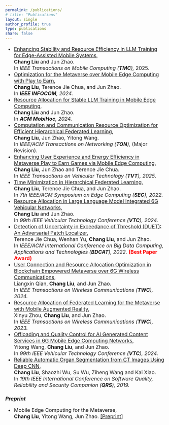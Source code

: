 ```yaml
---
permalink: /publications/
# title: "Publications"
layout: single
author_profile: true
type: publications
share: false
---
```


<!--### *Conference Proceedings* -->

<div style="font-size: 16px;" markdown="1"> 

+ [Enhancing Stability and Resource Efficiency in LLM Training for Edge-Assisted Mobile Systems](https://doi.org/10.1109/TMC.2025.3570376), <br>
  **Chang Liu** and Jun Zhao. <br>
  In _IEEE Transactions on Mobile Computing (**TMC**),_ 2025.
+ [Optimization for the Metaverse over Mobile Edge Computing with Play to Earn](https://doi.org/10.1109/INFOCOM52122.2024.10621355), <br>
  **Chang Liu**, Terence Jie Chua, and Jun Zhao. <br>
  In _**IEEE INFOCOM**, 2024._
+ [Resource Allocation for Stable LLM Training in Mobile Edge Computing](https://doi.org/10.1145/3641512.3686358), <br>
  **Chang Liu** and Jun Zhao. <br>
  In _**ACM MobiHoc**, 2024._
+ [Computation and Communication Resource Optimization for Efficient Hierarchical Federated Learning](https://chang-ntu.github.io/publications/), <br>
  **Chang Liu**, Jun Zhao, Yitong Wang. <br>
  In _IEEE/ACM Transactions on Networking (**TON**),_ (Major Revision).
+ [Enhancing User Experience and Energy Efficiency in Metaverse Play to Earn Games via Mobile Edge Computing](https://chang-ntu.github.io/publications/), <br>
  **Chang Liu**, Jun Zhao and Terence Jie Chua. <br>
  In _IEEE Transactions on Vehicular Technology (**TVT**), 2025_.
+  [Time Minimization in Hierarchical Federated Learning](https://doi.org/10.1109/SEC54971.2022.00015), <br>
  **Chang Liu**, Terence Jie Chua, and Jun Zhao. <br>
  In _7th IEEE/ACM Symposium on Edge Computing (**SEC**), 2022._
+ [Resource Allocation in Large Language Model Integrated 6G Vehicular Networks](https://doi.org/10.1109/VTC2024-Spring62846.2024.10683673),<br>
  **Chang Liu** and Jun Zhao. <br>
  In _99th IEEE Vehicular Technology Conference (**VTC**), 2024._
+ [Detection of Uncertainty in Exceedance of Threshold (DUET): An Adversarial Patch Localizer](https://doi.org/10.1109/BDCAT56447.2022.00010), <br>
  Terence Jie Chua, Wenhan Yu, **Chang Liu**, and Jun Zhao. <br>
  In _IEEE/ACM International Conference on Big Data Computing, Applications and Technologies (**BDCAT**), 2022._ **<font color="red">(Best Paper Award)</font>**
+ [User Connection and Resource Allocation Optimization in Blockchain Empowered Metaverse over 6G Wireless Communications](https://doi.org/10.1109/TWC.2024.3401184), <br>
  Liangxin Qian, **Chang Liu**, and Jun Zhao. <br>
  In _IEEE Transactions on Wireless Communications (**TWC**), 2024._
+ [Resource Allocation of Federated Learning for the Metaverse with Mobile Augmented Reality](https://doi.org/10.1109/TWC.2023.3326884), <br>
  Xinyu Zhou, **Chang Liu**, and Jun Zhao. <br>
  In _IEEE Transactions on Wireless Communications (**TWC**), 2023._
+ [Offloading and Quality Control for AI Generated Content Services in 6G Mobile Edge Computing Networks](https://doi.org/10.1109/VTC2024-Spring62846.2024.10683477), <br>
  Yitong Wang, **Chang Liu**, and Jun Zhao. <br>
  In _99th IEEE Vehicular Technology Conference (**VTC**), 2024._
+ [Reliable Automatic Organ Segmentation from CT Images Using Deep CNN](https://doi.org/10.1109/QRS-C.2019.00075), <br>
  **Chang Liu**, Shaozhi Wu, Su Wu, Ziheng Wang and Kai Xiao. <br>
  In _19th IEEE International Conference on Software Quality, Reliability and Security Companion (**QRS**), 2019._
  
<!--</div>

<div style="font-size: 16px;" markdown="1"> 
 
### *Journal Articles*-->


  
</div>

### *Preprint*

<div style="font-size: 16px;" markdown="1"> 

+ Mobile Edge Computing for the Metaverse, <br>
  **Chang Liu**, Yitong Wang, Jun Zhao. [[Preprint]](https://arxiv.org/pdf/2212.09229)

</div>
